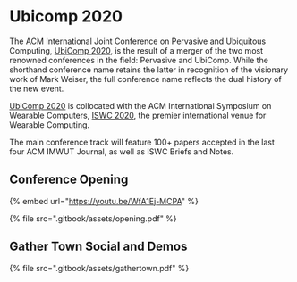 # Ubicomp 2020

The ACM International Joint Conference on Pervasive and Ubiquitous Computing, [UbiComp 2020](http://ubicomp.org/ubicomp2020/), is the result of a merger of the two most renowned conferences in the field: Pervasive and UbiComp. While the shorthand conference name retains the latter in recognition of the visionary work of Mark Weiser, the full conference name reflects the dual history of the new event.  
  
[UbiComp 2020](http://ubicomp.org/ubicomp2020/) is collocated with the ACM International Symposium on Wearable Computers, [ISWC 2020](http://iswc.net/iswc20/), the premier international venue for Wearable Computing.  
  
The main conference track will feature 100+ papers accepted in the last four ACM IMWUT Journal, as well as ISWC Briefs and Notes.   


## Conference Opening

{% embed url="https://youtu.be/WfA1Ej-MCPA" %}

{% file src=".gitbook/assets/opening.pdf" %}

## Gather Town Social and Demos

{% file src=".gitbook/assets/gathertown.pdf" %}

